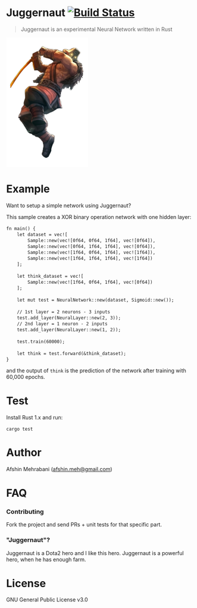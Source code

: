 # Juggernaut [![Build Status](https://travis-ci.org/afshinm/juggernaut.svg?branch=master)](https://travis-ci.org/afshinm/juggernaut)
> Juggernaut is an experimental Neural Network written in Rust

<img src="./static/images/art.png" alt="hi" class="inline"/>

# Example

Want to setup a simple network using Juggernaut? 

This sample creates a XOR binary operation network with one hidden layer:

```
fn main() {
    let dataset = vec![
        Sample::new(vec![0f64, 0f64, 1f64], vec![0f64]),
        Sample::new(vec![0f64, 1f64, 1f64], vec![0f64]),
        Sample::new(vec![1f64, 0f64, 1f64], vec![1f64]),
        Sample::new(vec![1f64, 1f64, 1f64], vec![1f64])
    ];

    let think_dataset = vec![
        Sample::new(vec![1f64, 0f64, 1f64], vec![0f64])
    ];

    let mut test = NeuralNetwork::new(dataset, Sigmoid::new());

    // 1st layer = 2 neurons - 3 inputs
    test.add_layer(NeuralLayer::new(2, 3));
    // 2nd layer = 1 neuron - 2 inputs
    test.add_layer(NeuralLayer::new(1, 2));

    test.train(60000);

    let think = test.forward(&think_dataset);
}

```

and the output of `think` is the prediction of the network after training with 60,000 epochs.

# Test

Install Rust 1.x and run:

```
cargo test
```

# Author

Afshin Mehrabani (afshin.meh@gmail.com)

# FAQ

### Contributing

Fork the project and send PRs + unit tests for that specific part. 

### "Juggernaut"?

Juggernaut is a Dota2 hero and I like this hero. Juggernaut is a powerful hero, when he has enough farm.

# License

GNU General Public License v3.0
